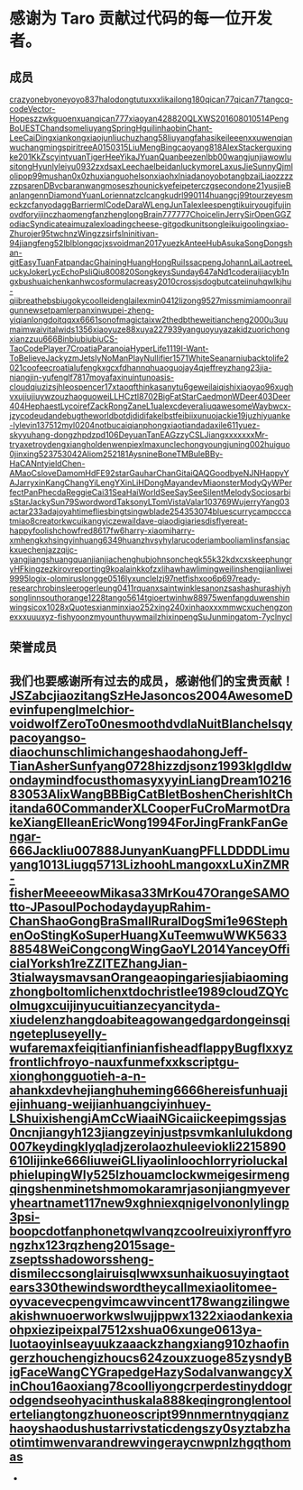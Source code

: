 # 感谢为 Taro 贡献过代码的每一位开发者。
## 成员[​](role-committer.html#成员)
[crazyonebyone](https://github.com/crazyonebyone)[yoyo837](https://github.com/yoyo837)[halodong](https://github.com/halodong)[tutuxxx](https://github.com/tutuxxx)[likailong180](https://github.com/likailong180)[qican77](https://github.com/qican77)[qican77](https://github.com/qican77)[tangcq-code](https://github.com/tangcq-code)[Vector-Hope](https://github.com/Vector-Hope)[szzwk](https://github.com/szzwk)[guoenxuan](https://github.com/guoenxuan)[qican777](https://github.com/qican777)[xiaoyan428820](https://github.com/xiaoyan428820)[QLXWS](https://github.com/QLXWS)[201608010514](https://github.com/201608010514)[PengBoUESTC](https://github.com/PengBoUESTC)[handsomeliuyang](https://github.com/handsomeliuyang)[SpringHgui](https://github.com/SpringHgui)[linhaobin](https://github.com/linhaobin)[Chant-Lee](https://github.com/Chant-Lee)[CaiDingxian](https://github.com/CaiDingxian)[kongxiaojun](https://github.com/kongxiaojun)[liuchuzhang](https://github.com/liuchuzhang)[58liuyang](https://github.com/58liuyang)[fahasikei](https://github.com/fahasikei)[leeenx](https://github.com/leeenx)[xuwenqian](https://github.com/xuwenqian)[wuchangming](https://github.com/wuchangming)[spiritree](https://github.com/spiritree)[A0150315](https://github.com/A0150315)[LiuMengBing](https://github.com/LiuMengBing)[caoyang818](https://github.com/caoyang818)[AlexStacker](https://github.com/AlexStacker)[guxingke201](https://github.com/guxingke201)[KkZsc](https://github.com/KkZsc)[yintyuan](https://github.com/yintyuan)[TigerHee](https://github.com/TigerHee)[YikaJ](https://github.com/YikaJ)[YuanQuan](https://github.com/YuanQuan)[beezen](https://github.com/beezen)[lbb00](https://github.com/lbb00)[wangjunjia](https://github.com/wangjunjia)[wowlusitong](https://github.com/wowlusitong)[Hyunly](https://github.com/Hyunly)[leiyu0932](https://github.com/leiyu0932)[zxdsax](https://github.com/zxdsax)[Leechael](https://github.com/Leechael)[beidan](https://github.com/beidan)[luckymore](https://github.com/luckymore)[LaxusJie](https://github.com/LaxusJie)[SunnyQjm](https://github.com/SunnyQjm)[lolipop99](https://github.com/lolipop99)[mushan0x0](https://github.com/mushan0x0)[zhuxianguo](https://github.com/zhuxianguo)[helsonxiao](https://github.com/helsonxiao)[hxlniada](https://github.com/hxlniada)[noyobo](https://github.com/noyobo)[tangbzai](https://github.com/tangbzai)[Liaozzzzzz](https://github.com/Liaozzzzzz)[psaren](https://github.com/psaren)[DBvc](https://github.com/DBvc)[baranwang](https://github.com/baranwang)[moseszhou](https://github.com/moseszhou)[nickyefei](https://github.com/nickyefei)[peterczg](https://github.com/peterczg)[secondone21](https://github.com/secondone21)[yusjie](https://github.com/yusjie)[Banlangenn](https://github.com/Banlangenn)[DiamondYuan](https://github.com/DiamondYuan)[Lorienn](https://github.com/Lorienn)[atzcl](https://github.com/atzcl)[cangku](https://github.com/cangku)[drl990114](https://github.com/drl990114)[huangcj99](https://github.com/huangcj99)[tourze](https://github.com/tourze)[yesmeck](https://github.com/yesmeck)[zcfan](https://github.com/zcfan)[yodagg](https://github.com/yodagg)[Barrierml](https://github.com/Barrierml)[CodeDaraW](https://github.com/CodeDaraW)[LengJunT](https://github.com/LengJunT)[alexlees](https://github.com/alexlees)[pengtikui](https://github.com/pengtikui)[ryougifujino](https://github.com/ryougifujino)[vdfor](https://github.com/vdfor)[yijinc](https://github.com/yijinc)[zhaomengfan](https://github.com/zhaomengfan)[zhenglong](https://github.com/zhenglong)[Brain777777](https://github.com/Brain777777)[Choicelin](https://github.com/Choicelin)[JerrySir](https://github.com/JerrySir)[OpenGG](https://github.com/OpenGG)[ZodiacSyndicate](https://github.com/ZodiacSyndicate)[aimuz](https://github.com/aimuz)[alexloading](https://github.com/alexloading)[cheese-git](https://github.com/cheese-git)[godkun](https://github.com/godkun)[itsonglei](https://github.com/itsonglei)[kuigoo](https://github.com/kuigoo)[lingxiao-Zhu](https://github.com/lingxiao-Zhu)[rojer95](https://github.com/rojer95)[twchn](https://github.com/twchn)[zWingz](https://github.com/zWingz)[zsirfs](https://github.com/zsirfs)[Ininit](https://github.com/Ininit)[ivan-94](https://github.com/ivan-94)[jiangfeng52](https://github.com/jiangfeng52)[lblblong](https://github.com/lblblong)[qcjxs](https://github.com/qcjxs)[voidman2017](https://github.com/voidman2017)[yuezk](https://github.com/yuezk)[AnteeHub](https://github.com/AnteeHub)[AsukaSong](https://github.com/AsukaSong)[Dongshan-git](https://github.com/Dongshan-git)[EasyTuan](https://github.com/EasyTuan)[Fatpandac](https://github.com/Fatpandac)[Ghaining](https://github.com/Ghaining)[HuangHongRui](https://github.com/HuangHongRui)[Issacpeng](https://github.com/Issacpeng)[JohannLai](https://github.com/JohannLai)[Laotree](https://github.com/Laotree)[LuckyJoker](https://github.com/LuckyJoker)[LycEcho](https://github.com/LycEcho)[Psli](https://github.com/Psli)[Qiu800820](https://github.com/Qiu800820)[Songkeys](https://github.com/Songkeys)[Sunday647](https://github.com/Sunday647)[aNd1coder](https://github.com/aNd1coder)[aijiacy](https://github.com/aijiacy)[b1ngx](https://github.com/b1ngx)[bushuai](https://github.com/bushuai)[chenkanhw](https://github.com/chenkanhw)[cosformula](https://github.com/cosformula)[creasy2010](https://github.com/creasy2010)[crossjs](https://github.com/crossjs)[dogbutcat](https://github.com/dogbutcat)[eiinu](https://github.com/eiinu)[hqwlkj](https://github.com/hqwlkj)[hu-qi](https://github.com/hu-qi)[ibreathebsb](https://github.com/ibreathebsb)[iugo](https://github.com/iugo)[kycool](https://github.com/kycool)[leidenglai](https://github.com/leidenglai)[lexmin0412](https://github.com/lexmin0412)[lizong9527](https://github.com/lizong9527)[missmimia](https://github.com/missmimia)[moonrailgun](https://github.com/moonrailgun)[newset](https://github.com/newset)[pamler](https://github.com/pamler)[panxinwu](https://github.com/panxinwu)[pei-zheng-yi](https://github.com/pei-zheng-yi)[qianlongdoit](https://github.com/qianlongdoit)[qqxx6661](https://github.com/qqxx6661)[sonofmagic](https://github.com/sonofmagic)[taixw2](https://github.com/taixw2)[thedb](https://github.com/thedb)[thewei](https://github.com/thewei)[tiancheng2000](https://github.com/tiancheng2000)[u3u](https://github.com/u3u)[umaim](https://github.com/umaim)[waivital](https://github.com/waivital)[wids1356](https://github.com/wids1356)[xiaoyuze88](https://github.com/xiaoyuze88)[xuya227939](https://github.com/xuya227939)[yanguoyu](https://github.com/yanguoyu)[yazakid](https://github.com/yazakid)[zuorichongxian](https://github.com/zuorichongxian)[zzuu666](https://github.com/zzuu666)[Binbiubiubiu](https://github.com/Binbiubiubiu)[CS-Tao](https://github.com/CS-Tao)[CodePlayer7](https://github.com/CodePlayer7)[CroatiaParanoia](https://github.com/CroatiaParanoia)[HyperLife1119](https://github.com/HyperLife1119)[I-Want-ToBelieve](https://github.com/I-Want-ToBelieve)[Jackyzm](https://github.com/Jackyzm)[Jetsly](https://github.com/Jetsly)[NoManPlay](https://github.com/NoManPlay)[Nullifier1571](https://github.com/Nullifier1571)[WhiteSean](https://github.com/WhiteSean)[arniu](https://github.com/arniu)[backtolife2021](https://github.com/backtolife2021)[coofee](https://github.com/coofee)[croatialu](https://github.com/croatialu)[fengkx](https://github.com/fengkx)[gcxfd](https://github.com/gcxfd)[hannq](https://github.com/hannq)[huaoguo](https://github.com/huaoguo)[jay4q](https://github.com/jay4q)[jeffreyzhang23](https://github.com/jeffreyzhang23)[jia-niang](https://github.com/jia-niang)[jin-yufeng](https://github.com/jin-yufeng)[lf7817](https://github.com/lf7817)[moyafaxi](https://github.com/moyafaxi)[nuintun](https://github.com/nuintun)[oasis-cloud](https://github.com/oasis-cloud)[qiuziz](https://github.com/qiuziz)[sjhleo](https://github.com/sjhleo)[spencer17x](https://github.com/spencer17x)[taoqf](https://github.com/taoqf)[thinkasany](https://github.com/thinkasany)[tu6ge](https://github.com/tu6ge)[weilaiqishi](https://github.com/weilaiqishi)[xiaoyao96](https://github.com/xiaoyao96)[xughv](https://github.com/xughv)[xujiujiu](https://github.com/xujiujiu)[ywzou](https://github.com/ywzou)[zhaoguoweiLLHC](https://github.com/zhaoguoweiLLHC)[ztl8702](https://github.com/ztl8702)[BigFatStar](https://github.com/BigFatStar)[CaedmonW](https://github.com/CaedmonW)[Deer403](https://github.com/Deer403)[Deer404](https://github.com/Deer404)[Hephaest](https://github.com/Hephaest)[Lycoiref](https://github.com/Lycoiref)[ZackRong](https://github.com/ZackRong)[ZaneL1u](https://github.com/ZaneL1u)[alexcdever](https://github.com/alexcdever)[aliuq](https://github.com/aliuq)[awesomeWay](https://github.com/awesomeWay)[bwcx-jzy](https://github.com/bwcx-jzy)[codeudan](https://github.com/codeudan)[debugtheworldbot](https://github.com/debugtheworldbot)[djdidi](https://github.com/djdidi)[fakelbst](https://github.com/fakelbst)[feibi](https://github.com/feibi)[ixunuo](https://github.com/ixunuo)[jackie19](https://github.com/jackie19)[juzhiyuan](https://github.com/juzhiyuan)[ke-ly](https://github.com/ke-ly)[levin137512](https://github.com/levin137512)[myl0204](https://github.com/myl0204)[notbucai](https://github.com/notbucai)[qianphong](https://github.com/qianphong)[xiaotiandada](https://github.com/xiaotiandada)[xile611](https://github.com/xile611)[yuez-sky](https://github.com/yuez-sky)[yuhang-dong](https://github.com/yuhang-dong)[zhpd](https://github.com/zhpd)[zpd106](https://github.com/zpd106)[DeyuanTan](https://github.com/DeyuanTan)[EAGzzyCSL](https://github.com/EAGzzyCSL)[Jiangxxxxxxx](https://github.com/Jiangxxxxxxx)[Mr-try](https://github.com/Mr-try)[axetroy](https://github.com/axetroy)[dengxiang](https://github.com/dengxiang)[holdenwen](https://github.com/holdenwen)[piexlmax](https://github.com/piexlmax)[unclechong](https://github.com/unclechong)[youngjuning](https://github.com/youngjuning)[002huiguo](https://github.com/002huiguo)[0jinxing](https://github.com/0jinxing)[523753042](https://github.com/523753042)[Aliom252181](https://github.com/Aliom252181)[Aysnine](https://github.com/Aysnine)[BoneTM](https://github.com/BoneTM)[BuleB](https://github.com/BuleB)[By-Ha](https://github.com/By-Ha)[CANntyield](https://github.com/CANntyield)[Chen-AMao](https://github.com/Chen-AMao)[Cslove](https://github.com/Cslove)[DamomHd](https://github.com/DamomHd)[FE92star](https://github.com/FE92star)[GauharChan](https://github.com/GauharChan)[GitaiQAQ](https://github.com/GitaiQAQ)[GoodbyeNJN](https://github.com/GoodbyeNJN)[HappyYA](https://github.com/HappyYA)[Jarryxin](https://github.com/Jarryxin)[KangChangYi](https://github.com/KangChangYi)[LengYXin](https://github.com/LengYXin)[LiHDong](https://github.com/LiHDong)[Mayandev](https://github.com/Mayandev)[Miaonster](https://github.com/Miaonster)[ModyQyW](https://github.com/ModyQyW)[PerfectPan](https://github.com/PerfectPan)[Phecda](https://github.com/Phecda)[ReggieCai31](https://github.com/ReggieCai31)[SeaHaiWorld](https://github.com/SeaHaiWorld)[SeeSaySee](https://github.com/SeeSaySee)[SilentMelody](https://github.com/SilentMelody)[Sociosarbis](https://github.com/Sociosarbis)[StarJacky](https://github.com/StarJacky)[Sun79](https://github.com/Sun79)[Swordword](https://github.com/Swordword)[TaksonyL](https://github.com/TaksonyL)[TomVista](https://github.com/TomVista)[Valar103769](https://github.com/Valar103769)[Wujerry](https://github.com/Wujerry)[Yang03](https://github.com/Yang03)[actar233](https://github.com/actar233)[adajoy](https://github.com/adajoy)[ahtimeflies](https://github.com/ahtimeflies)[bingtsingw](https://github.com/bingtsingw)[blade254353074](https://github.com/blade254353074)[bluescurry](https://github.com/bluescurry)[campcc](https://github.com/campcc)[catmiao8](https://github.com/catmiao8)[creatorkw](https://github.com/creatorkw)[cuikangyi](https://github.com/cuikangyi)[czewail](https://github.com/czewail)[dave-qiao](https://github.com/dave-qiao)[digiaries](https://github.com/digiaries)[disflyer](https://github.com/disflyer)[eat-happy](https://github.com/eat-happy)[foolishchow](https://github.com/foolishchow)[fred8617](https://github.com/fred8617)[fw6](https://github.com/fw6)[harry-xiaomi](https://github.com/harry-xiaomi)[harry-xm](https://github.com/harry-xm)[hengkx](https://github.com/hengkx)[hsingyin](https://github.com/hsingyin)[huang6349](https://github.com/huang6349)[huanz](https://github.com/huanz)[hvsy](https://github.com/hvsy)[hylarucoder](https://github.com/hylarucoder)[iambool](https://github.com/iambool)[iamlinsfans](https://github.com/iamlinsfans)[jackxuechen](https://github.com/jackxuechen)[jazzqi](https://github.com/jazzqi)[jc-yang](https://github.com/jc-yang)[jiangshuangquan](https://github.com/jiangshuangquan)[jianjiachenghub](https://github.com/jianjiachenghub)[johnsoncheg](https://github.com/johnsoncheg)[k55k32](https://github.com/k55k32)[kdxcxs](https://github.com/kdxcxs)[keephungryHF](https://github.com/keephungryHF)[kingzez](https://github.com/kingzez)[kirovreporting9](https://github.com/kirovreporting9)[koalaink](https://github.com/koalaink)[kofzx](https://github.com/kofzx)[lihawhaw](https://github.com/lihawhaw)[limingwei](https://github.com/limingwei)[linshengjian](https://github.com/linshengjian)[liwei9995](https://github.com/liwei9995)[logix-o](https://github.com/logix-o)[lomirus](https://github.com/lomirus)[longge0516](https://github.com/longge0516)[lyxuncle](https://github.com/lyxuncle)[lzj97](https://github.com/lzj97)[netfishx](https://github.com/netfishx)[oo6](https://github.com/oo6)[p697](https://github.com/p697)[ready-research](https://github.com/ready-research)[robinslee](https://github.com/robinslee)[rogerleung0411](https://github.com/rogerleung0411)[rquanx](https://github.com/rquanx)[saintwinkle](https://github.com/saintwinkle)[sanonz](https://github.com/sanonz)[sashashura](https://github.com/sashashura)[shjyh](https://github.com/shjyh)[songlinn](https://github.com/songlinn)[southorange1228](https://github.com/southorange1228)[tango5614](https://github.com/tango5614)[tgioer](https://github.com/tgioer)[twinh](https://github.com/twinh)[w88975](https://github.com/w88975)[wenfangdu](https://github.com/wenfangdu)[wenshin](https://github.com/wenshin)[wingsico](https://github.com/wingsico)[x1028](https://github.com/x1028)[xQuotes](https://github.com/xQuotes)[xianmin](https://github.com/xianmin)[xiao252](https://github.com/xiao252)[xing240](https://github.com/xing240)[xinhaoxx](https://github.com/xinhaoxx)[xmmwc](https://github.com/xmmwc)[xuchengzone](https://github.com/xuchengzone)[xxxuuu](https://github.com/xxxuuu)[xyz-fish](https://github.com/xyz-fish)[yoonzm](https://github.com/yoonzm)[younthu](https://github.com/younthu)[ywmail](https://github.com/ywmail)[zhixinpeng](https://github.com/zhixinpeng)[SuJunming](https://github.com/SuJunming)[atom-7](https://github.com/atom-7)[yclnycl](https://github.com/yclnycl)
## 荣誉成员[​](role-committer.html#荣誉成员)
我们也要感谢所有过去的成员，感谢他们的宝贵贡献！
[JSZabc](https://github.com/JSZabc)[jiaozitang](https://github.com/jiaozitang)[SzHeJason](https://github.com/SzHeJason)[cos2004](https://github.com/cos2004)[AwesomeDevin](https://github.com/AwesomeDevin)[fupengl](https://github.com/fupengl)[melchior-voidwolf](https://github.com/melchior-voidwolf)[ZeroTo0ne](https://github.com/ZeroTo0ne)[smoothdvd](https://github.com/smoothdvd)[laNuitBlanche](https://github.com/laNuitBlanche)[lsqy](https://github.com/lsqy)[pacoyang](https://github.com/pacoyang)[so-diao](https://github.com/so-diao)[chunsch](https://github.com/chunsch)[limichange](https://github.com/limichange)[shaodahong](https://github.com/shaodahong)[Jeff-Tian](https://github.com/Jeff-Tian)[AsherSun](https://github.com/AsherSun)[fyang0728](https://github.com/fyang0728)[hizzd](https://github.com/hizzd)[jsonz1993](https://github.com/jsonz1993)[klgd](https://github.com/klgd)[ldwonday](https://github.com/ldwonday)[mindfocus](https://github.com/mindfocus)[thomasyxy](https://github.com/thomasyxy)[yinLiangDream](https://github.com/yinLiangDream)[1021683053](https://github.com/1021683053)[AlixWang](https://github.com/AlixWang)[BBBigCat](https://github.com/BBBigCat)[Blet](https://github.com/Blet)[Boshen](https://github.com/Boshen)[CherishIt](https://github.com/CherishIt)[Chitanda60](https://github.com/Chitanda60)[CommanderXL](https://github.com/CommanderXL)[CooperFu](https://github.com/CooperFu)[CroMarmot](https://github.com/CroMarmot)[DrakeXiang](https://github.com/DrakeXiang)[Ellean](https://github.com/Ellean)[EricWong1994](https://github.com/EricWong1994)[ForJing](https://github.com/ForJing)[FrankFan](https://github.com/FrankFan)[Gengar-666](https://github.com/Gengar-666)[Jackliu007888](https://github.com/Jackliu007888)[Junyan](https://github.com/Junyan)[KuangPF](https://github.com/KuangPF)[LLDDDD](https://github.com/LLDDDD)[Limuyang1013](https://github.com/Limuyang1013)[Liugq5713](https://github.com/Liugq5713)[Lizhooh](https://github.com/Lizhooh)[Lmangoxx](https://github.com/Lmangoxx)[LuXinZ](https://github.com/LuXinZ)[MR-fisher](https://github.com/MR-fisher)[Meeeeow](https://github.com/Meeeeow)[Mikasa33](https://github.com/Mikasa33)[MrKou47](https://github.com/MrKou47)[OrangeSAM](https://github.com/OrangeSAM)[Otto-J](https://github.com/Otto-J)[Pasoul](https://github.com/Pasoul)[Pochodaydayup](https://github.com/Pochodaydayup)[Rahim-Chan](https://github.com/Rahim-Chan)[ShaoGongBra](https://github.com/ShaoGongBra)[SmallRuralDog](https://github.com/SmallRuralDog)[Smi1e96](https://github.com/Smi1e96)[StephenOo](https://github.com/StephenOo)[StingKo](https://github.com/StingKo)[SuperHuangXu](https://github.com/SuperHuangXu)[Teemwu](https://github.com/Teemwu)[WWK563388548](https://github.com/WWK563388548)[WeiCongcong](https://github.com/WeiCongcong)[WingGao](https://github.com/WingGao)[YL2014](https://github.com/YL2014)[YanceyOfficial](https://github.com/YanceyOfficial)[Yorksh1re](https://github.com/Yorksh1re)[ZZITE](https://github.com/ZZITE)[ZhangJian-3ti](https://github.com/ZhangJian-3ti)[alwaysmavs](https://github.com/alwaysmavs)[anOrange](https://github.com/anOrange)[aoping](https://github.com/aoping)[ariesjia](https://github.com/ariesjia)[biaomingzhong](https://github.com/biaomingzhong)[boltomli](https://github.com/boltomli)[chenxtdo](https://github.com/chenxtdo)[christlee1989](https://github.com/christlee1989)[cloudZQY](https://github.com/cloudZQY)[colmugx](https://github.com/colmugx)[cuijinyu](https://github.com/cuijinyu)[cuitianze](https://github.com/cuitianze)[cyancity](https://github.com/cyancity)[da-xiu](https://github.com/da-xiu)[delenzhang](https://github.com/delenzhang)[doabit](https://github.com/doabit)[eagowang](https://github.com/eagowang)[edgardong](https://github.com/edgardong)[einsqing](https://github.com/einsqing)[eteplus](https://github.com/eteplus)[eyelly-wu](https://github.com/eyelly-wu)[faremax](https://github.com/faremax)[feiqitian](https://github.com/feiqitian)[finian](https://github.com/finian)[fishead](https://github.com/fishead)[flappyBug](https://github.com/flappyBug)[flxxyz](https://github.com/flxxyz)[frontlich](https://github.com/frontlich)[froyo-naux](https://github.com/froyo-naux)[funme](https://github.com/funme)[fxxkscript](https://github.com/fxxkscript)[gu-xionghong](https://github.com/gu-xionghong)[guotie](https://github.com/guotie)[h-a-n-a](https://github.com/h-a-n-a)[hankxdev](https://github.com/hankxdev)[hejianghu](https://github.com/hejianghu)[heming6666](https://github.com/heming6666)[hereisfun](https://github.com/hereisfun)[huajiejin](https://github.com/huajiejin)[huang-weijian](https://github.com/huang-weijian)[huangciyin](https://github.com/huangciyin)[huey-LS](https://github.com/huey-LS)[huixisheng](https://github.com/huixisheng)[iAmCcW](https://github.com/iAmCcW)[iaaiNG](https://github.com/iaaiNG)[icai](https://github.com/icai)[ickeep](https://github.com/ickeep)[imgss](https://github.com/imgss)[jas0ncn](https://github.com/jas0ncn)[jiangyh123](https://github.com/jiangyh123)[jiangzeyin](https://github.com/jiangzeyin)[justpsvm](https://github.com/justpsvm)[kanlulu](https://github.com/kanlulu)[kdong007](https://github.com/kdong007)[keyding](https://github.com/keyding)[klyq](https://github.com/klyq)[ladjzero](https://github.com/ladjzero)[laozhu](https://github.com/laozhu)[leeviok](https://github.com/leeviok)[li2215890610](https://github.com/li2215890610)[lijinke666](https://github.com/lijinke666)[liuweiGL](https://github.com/liuweiGL)[liyaolin](https://github.com/liyaolin)[looch](https://github.com/looch)[lorryrio](https://github.com/lorryrio)[luckalphie](https://github.com/luckalphie)[lupingW](https://github.com/lupingW)[ly525](https://github.com/ly525)[lzhoua](https://github.com/lzhoua)[mclockw](https://github.com/mclockw)[meigesir](https://github.com/meigesir)[mengqingshen](https://github.com/mengqingshen)[minetsh](https://github.com/minetsh)[momokara](https://github.com/momokara)[mrjasonjiang](https://github.com/mrjasonjiang)[myeveryheart](https://github.com/myeveryheart)[namet117](https://github.com/namet117)[new9xgh](https://github.com/new9xgh)[niexq](https://github.com/niexq)[nigelvon](https://github.com/nigelvon)[onlyling](https://github.com/onlyling)[p3psi-boo](https://github.com/p3psi-boo)[pcdotfan](https://github.com/pcdotfan)[phonet](https://github.com/phonet)[qwIvan](https://github.com/qwIvan)[qzcool](https://github.com/qzcool)[reuixiy](https://github.com/reuixiy)[ronffy](https://github.com/ronffy)[rongzhx123](https://github.com/rongzhx123)[rqzheng2015](https://github.com/rqzheng2015)[sage-z](https://github.com/sage-z)[septs](https://github.com/septs)[shadowors](https://github.com/shadowors)[sheng-di](https://github.com/sheng-di)[smilecc](https://github.com/smilecc)[songlairui](https://github.com/songlairui)[sqlwwx](https://github.com/sqlwwx)[sunhaikuo](https://github.com/sunhaikuo)[suyingtao](https://github.com/suyingtao)[tears330](https://github.com/tears330)[thewindsword](https://github.com/thewindsword)[theycallmexiaoli](https://github.com/theycallmexiaoli)[tomee-oy](https://github.com/tomee-oy)[vace](https://github.com/vace)[vecpeng](https://github.com/vecpeng)[vimcaw](https://github.com/vimcaw)[vincent178](https://github.com/vincent178)[wangziling](https://github.com/wangziling)[weakish](https://github.com/weakish)[wnuoer](https://github.com/wnuoer)[workwsl](https://github.com/workwsl)[wujjpp](https://github.com/wujjpp)[wx1322](https://github.com/wx1322)[xiaodanke](https://github.com/xiaodanke)[xiaohp](https://github.com/xiaohp)[xiezipei](https://github.com/xiezipei)[xpal7512](https://github.com/xpal7512)[xshua06](https://github.com/xshua06)[xunge0613](https://github.com/xunge0613)[ya-luotao](https://github.com/ya-luotao)[yinlsea](https://github.com/yinlsea)[yuuk](https://github.com/yuuk)[zaaack](https://github.com/zaaack)[zhangxiang910](https://github.com/zhangxiang910)[zhaofinger](https://github.com/zhaofinger)[zhouchengi](https://github.com/zhouchengi)[zhoucs624](https://github.com/zhoucs624)[zoux](https://github.com/zoux)[zuoge85](https://github.com/zuoge85)[zysndy](https://github.com/zysndy)[BigFaceWangCY](https://github.com/BigFaceWangCY)[Grapedge](https://github.com/Grapedge)[HazySoda](https://github.com/HazySoda)[Ivanwangcy](https://github.com/Ivanwangcy)[XinChou16](https://github.com/XinChou16)[aoxiang78](https://github.com/aoxiang78)[coolliyong](https://github.com/coolliyong)[crper](https://github.com/crper)[destinyd](https://github.com/destinyd)[dogrod](https://github.com/dogrod)[gendseo](https://github.com/gendseo)[hyacinthus](https://github.com/hyacinthus)[kala888](https://github.com/kala888)[keqingrong](https://github.com/keqingrong)[lentoo](https://github.com/lentoo)[lerte](https://github.com/lerte)[liangtongzhuo](https://github.com/liangtongzhuo)[neoscript99](https://github.com/neoscript99)[nnmer](https://github.com/nnmer)[ntnyq](https://github.com/ntnyq)[qianzhaoy](https://github.com/qianzhaoy)[shaodushu](https://github.com/shaodushu)[starriv](https://github.com/starriv)[staticdeng](https://github.com/staticdeng)[szy0syz](https://github.com/szy0syz)[tabzhao](https://github.com/tabzhao)[timtimwen](https://github.com/timtimwen)[varandrew](https://github.com/varandrew)[vingeraycn](https://github.com/vingeraycn)[wpnl](https://github.com/wpnl)[zhgqthomas](https://github.com/zhgqthomas)
- 
-
